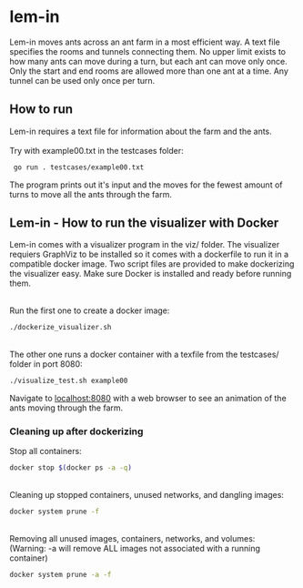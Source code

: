 # lem-in

Lem-in moves ants across an ant farm in a most efficient way. A text file specifies the rooms and tunnels connecting them. No upper limit exists to how many ants can move during a turn, but each ant can move only once. Only the start and end rooms are allowed more than one ant at a time. Any tunnel can be used only once per turn. 


## How to run 

Lem-in requires a text file for information about the farm and the ants.
\
\
Try with example00.txt in the testcases folder:
```bash
 go run . testcases/example00.txt 
```

The program prints out it's input and the moves for the fewest amount of turns to move all the ants through the farm.


## Lem-in - How to run the visualizer with Docker

Lem-in comes with a visualizer program in the viz/ folder. The visualizer requiers GraphViz to be installed so it comes with a dockerfile to run it in a compatible docker image. Two script files are provided to make dockerizing the visualizer easy. Make sure Docker is installed and ready before running them.

\
Run the first one to create a docker image:
```bash
./dockerize_visualizer.sh
```

\
The other one runs a docker container with a texfile from the testcases/ folder in port 8080:
```bash
./visualize_test.sh example00
```

Navigate to [localhost:8080](localhost:8080) with a web browser to see an animation of the ants moving through the farm.


### Cleaning up after dockerizing

Stop all containers:
```bash
docker stop $(docker ps -a -q)
```

\
Cleaning up stopped containers, unused networks, and dangling images:
```bash
docker system prune -f
```

\
Removing all unused images, containers, networks, and volumes:\
(Warning: -a will remove ALL images not associated with a running container)
```bash
docker system prune -a -f
```

